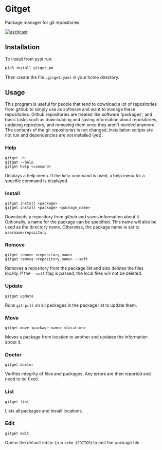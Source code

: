 # Gitget

Package manager for git repositories.

[![asciicast](https://asciinema.org/a/270298.svg)](https://asciinema.org/a/270298)

## Installation

To install from pypi run:


```sh
pip3 install gitget-pm
```

Then create the file `.gitget.yaml` in your home directory.

## Usage

This program is useful for people that tend to download a lot of
repositories from github to simply use as software and want to manage
these repositories. Github repositories are treated like software
'packages', and basic tasks such as downloading and saving information
about repositories, updating repository, and removing them once they
aren't needed anymore. The contents of the git repositories is not
changed; installation scripts are not run and dependencies are not
installed (yet).

### Help

    gitget -h
    gitget --help
    gitget help <command>

Displays a help menu. If the `help` command is used, a help menu for a specific
command is displayed.

### Install

    gitget install <package>
    gitget install <package> <package_name>

Downloads a repository from github and saves information about it.
Optionally, a name for the package can be specified. This name will also
be used as the directory name. Otherwise, the package name is set to
`username/repository`.

### Remove

    gitget remove <repository_name>
    gitget remove <repository_name> --soft

Removes a repository from the package list and also deletes the files locally.
If the `--soft` flag is passed, the local files will not be deleted.

### Update

    gitget update

Runs `git-pull` on all packages in the package list to update them.

### Move

    gitget move <package_name> <location>

Moves a package from location to another and updates the information about it.

### Doctor

    gitget doctor

Verifies integrity of files and packages. Any errors are then reported
and need to be fixed.

### List

    gitget list

Lists all packages and install locations.

### Edit

    gitget edit

Opens the default editor (run `echo $EDITOR`) to edit the package file.

